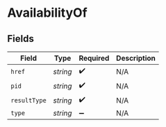 # AvailabilityOf


## Fields

| Field              | Type               | Required           | Description        |
| ------------------ | ------------------ | ------------------ | ------------------ |
| `href`             | *string*           | :heavy_check_mark: | N/A                |
| `pid`              | *string*           | :heavy_check_mark: | N/A                |
| `resultType`       | *string*           | :heavy_check_mark: | N/A                |
| `type`             | *string*           | :heavy_minus_sign: | N/A                |